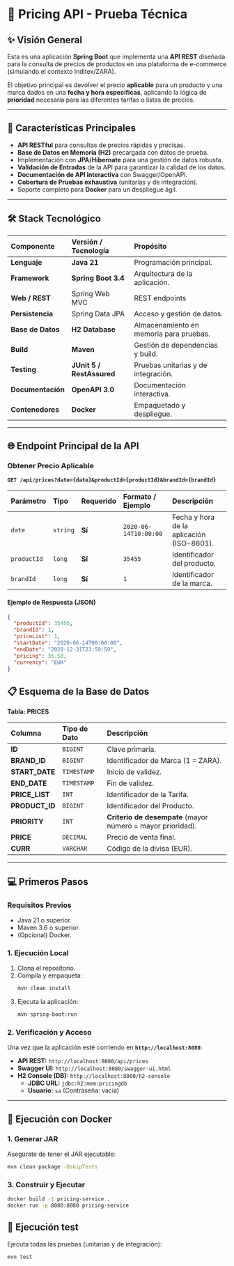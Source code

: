# 🛒 Pricing API - Prueba Técnica

## ✨ Visión General

Esta es una aplicación **Spring Boot** que implementa una **API REST** diseñada para la consulta de precios de productos en una plataforma de e-commerce (simulando el contexto Inditex/ZARA).

El objetivo principal es devolver el precio **aplicable** para un producto y una marca dados en una **fecha y hora específicas**, aplicando la lógica de **prioridad** necesaria para las diferentes tarifas o listas de precios.

---

## 🚀 Características Principales

* **API RESTful** para consultas de precios rápidas y precisas.
* **Base de Datos en Memoria (H2)** precargada con datos de prueba.
* Implementación con **JPA/Hibernate** para una gestión de datos robusta.
* **Validación de Entradas** de la API para garantizar la calidad de los datos.
* **Documentación de API interactiva** con Swagger/OpenAPI.
* **Cobertura de Pruebas exhaustiva** (unitarias y de integración).
* Soporte completo para **Docker** para un despliegue ágil.

---

## 🛠️ Stack Tecnológico

| Componente | Versión / Tecnología | Propósito |
| :--- | :--- | :--- |
| **Lenguaje** | **Java 21** | Programación principal. |
| **Framework** | **Spring Boot 3.4** | Arquitectura de la aplicación. |
| **Web / REST** | Spring Web MVC | REST endpoints |
| **Persistencia** | Spring Data JPA | Acceso y gestión de datos. |
| **Base de Datos** | **H2 Database** | Almacenamiento en memoria para pruebas. |
| **Build** | **Maven** | Gestión de dependencias y build. |
| **Testing** | **JUnit 5 / RestAssured** | Pruebas unitarias y de integración. |
| **Documentación** | **OpenAPI 3.0** | Documentación interactiva. |
| **Contenedores** | **Docker** | Empaquetado y despliegue. |

---

## 🌐 Endpoint Principal de la API

### Obtener Precio Aplicable

**`GET /api/prices?date={date}&productId={productId}&brandId={brandId}`**

| Parámetro | Tipo | Requerido | Formato / Ejemplo | Descripción |
| :--- | :--- | :--- | :--- | :--- |
| `date` | `string` | **Sí** | `2020-06-14T10:00:00` | Fecha y hora de la aplicación (ISO-8601). |
| `productId` | `long` | **Sí** | `35455` | Identificador del producto. |
| `brandId` | `long` | **Sí** | `1` | Identificador de la marca. |

#### **Ejemplo de Respuesta (JSON)**

```json
{
  "productId": 35455,
  "brandId": 1,
  "priceList": 1,
  "startDate": "2020-06-14T00:00:00",
  "endDate": "2020-12-31T23:59:59",
  "pricing": 35.50,
  "currency": "EUR"
}
```

## 📋 Esquema de la Base de Datos

**Tabla: PRICES**

| Columna | Tipo de Dato | Descripción |
| :--- | :--- | :--- |
| **ID** | `BIGINT` | Clave primaria. |
| **BRAND_ID** | `BIGINT` | Identificador de Marca (1 = ZARA). |
| **START_DATE** | `TIMESTAMP` | Inicio de validez. |
| **END_DATE** | `TIMESTAMP` | Fin de validez. |
| **PRICE_LIST** | `INT` | Identificador de la Tarifa. |
| **PRODUCT_ID** | `BIGINT` | Identificador del Producto. |
| **PRIORITY** | `INT` | **Criterio de desempate** (mayor número = mayor prioridad). |
| **PRICE** | `DECIMAL` | Precio de venta final. |
| **CURR** | `VARCHAR` | Código de la divisa (EUR). |

---

## 💻 Primeros Pasos

### Requisitos Previos

* Java 21 o superior.
* Maven 3.6 o superior.
* (Opcional) Docker.

### 1. Ejecución Local

1.  Clona el repositorio.
2.  Compila y empaqueta:
    ```bash
    mvn clean install
    ```
3.  Ejecuta la aplicación:
    ```bash
    mvn spring-boot:run
    ```

### 2. Verificación y Acceso

Una vez que la aplicación esté corriendo en **`http://localhost:8080`**:

* **API REST:** `http://localhost:8080/api/prices`
* **Swagger UI:** `http://localhost:8080/swagger-ui.html`
* **H2 Console (DB):** `http://localhost:8080/h2-console`
    * **JDBC URL:** `jdbc:h2:mem:pricingdb`
    * **Usuario:** `sa` (Contraseña: vacía)

---

## 🐳 Ejecución con Docker

### 1. Generar JAR

Asegúrate de tener el JAR ejecutable:

```bash
mvn clean package -DskipTests
```

### 3. Construir y Ejecutar

```bash
docker build -t pricing-service .
docker run -p 8080:8080 pricing-service
```

## 🧪 Ejecución test
Ejecuta todas las pruebas (unitarias y de integración):

```bash
mvn test
```